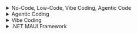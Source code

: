 
<details><summary> No-Code, Low-Code, Vibe Coding, Agentic Code </summary>

## Comparison of No-Code, Low-Code, Vibe Coding, Agentic Coding
Here’s a detailed comparison of No-Code, Low-Code, Vibe Coding, and Agentic Coding, covering key aspects:
| Feature | No-Code | Low-Code | Vibe Coding | Agentic Coding | 
| :---   | :--- | :--- | :--- | :--- |
| Category | No-Code | Low-Code | Vibe Coding | Agentic Coding | 
| What Is It? | No programming required | Minimal coding with automation | AI-assisted coding with natural language | AI-driven coding automation | 
| Focus | Accessibility | Speed & efficiency | AI-assisted creativity | AI-driven automation | 
| How It Works | Drag-and-drop interfaces | Visual development + scripting | AI generates code from prompts | AI autonomously manages code across files | 
| Technical Architecture | Pre-built templates | Modular components | AI-assisted coding environments | AI-powered coding agents | 
| Code Base Languages | None | JavaScript, Python, SQL | JavaScript, Python, TypeScript | Python, JavaScript, C++ |  
| Target Users | Non-technical users, business professionals | Developers, business analysts | Developers, AI-assisted coders | Experienced engineers, AI-powered automation | 
| Coding Required | None | Minimal | AI-assisted | AI-driven, autonomous | 
| Development Speed | Fastest | Fast | Rapid prototyping | Efficient for large-scale projects | 
| Customization | Limited | Moderate | High | Very high | 
| Flexibility | Low | Medium | High | Very high | 
| Complexity Handling | Simple apps | Moderate complexity | AI-assisted logic | Handles complex workflows | 
| Security & Control | Limited | Moderate | AI-assisted security | Strong security measures | 
| Best Use Cases | Simple apps, automation | Business applications, integrations | AI-assisted coding, rapid development | Large-scale engineering projects | 
| Best Tools | Bubble, Zapier, Wix | Mendix, OutSystems, Appian | GitHub Copilot, Claude Code, Cursor | GitHub Copilot X, Claude Code, Replit Agent | 
</details>

<details><summary>Agentic Coding</summary>

 ### Agentic Coding SaaS
 <a href="https://github.com/spusgh/SaaS_Apps/tree/main/AgenticCoding/Claude%20Sonnet">Claude Sonnet - Investment App</a>
</details>

<details><summary> Vibe Coding </summary>
 
 ### GitHub Copilot 
</details>

<details><summary>.NET MAUI Framework</summary>
 
 ### .NET MAUI SaaS
 <a href="https://github.com/spusgh/SaaS_Apps/tree/main/FinTech_MauiApp">Fin Tech MauiApp</a>
</details>

